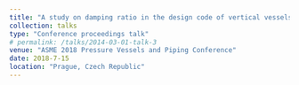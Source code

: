 ```yaml
---
title: "A study on damping ratio in the design code of vertical vessels supported by skirt"
collection: talks
type: "Conference proceedings talk"
# permalink: /talks/2014-03-01-talk-3
venue: "ASME 2018 Pressure Vessels and Piping Conference"
date: 2018-7-15
location: "Prague, Czech Republic"
---
```

